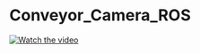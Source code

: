 # Conveyor_Camera_ROS
[![Watch the video](https://img.youtube.com/vi/T-D1KVIuvjA/maxresdefault.jpg)](https://youtu.be/IpvomwK4SoU)
